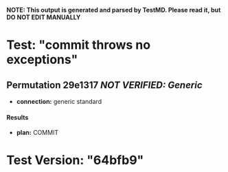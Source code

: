 **NOTE: This output is generated and parsed by TestMD. Please read it, but DO NOT EDIT MANUALLY**

# Test: "commit throws no exceptions" #

## Permutation 29e1317 _NOT VERIFIED: Generic_ ##

- **connection:** generic standard

#### Results ####

- **plan:** COMMIT

# Test Version: "64bfb9" #